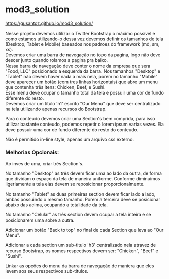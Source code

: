# mod3_solution
https://gusantoz.github.io/mod3_solution/

Nesse projeto devemos utilizar o Twitter Bootstrap o máximo possível e como estamos utilizando-o dessa vez devemos definir os tamanhos de tela (Desktop, Tablet e Mobile) baseados nos padroes do framework (md, sm, xs).<br>
Devemos criar uma barra de navegação no topo da pagina, logo não deve descer junto quando rolamos a pagina pra baixo.<br>
Nessa barra de navegação deve conter o nome da empresa que sera "Food, LLC" posicionado a esquerda da barra. Nos tamanhos "Desktop" e "Tablet" não devem haver nada a mais nela, porem no tamanho "Mobile" deve aparecer um botão (com tres linhas horizontais) que abre um menu que contenha três itens: Chicken, Beef, e Sushi.<br>
Esse menu deve ocupar o tamanho total da tela e possuir uma cor de fundo diferente do resto.<br>
Devemos criar um titulo 'h1' escrito "Our Menu" que deve ser centralizado na tela utilizando apenas recursos do Bootstrap.<br>

Para o conteudo devemos criar uma Section's bem comprida, para isso utilizar bastante conteudo, podemos repetir o lorem ipsum varias vezes. Ela deve possuir uma cor de fundo diferente do resto do conteudo.<br>

Não é permitido in-line style, apenas um arquivo css externo.


<h3>Melhorias Opcionais:</h3>
Ao inves de uma, criar três Section's.

No tamanho "Desktop" as três devem ficar uma ao lado da outra, de forma que dividam o espaço da tela de maneira uniforme. Conforme diminuimos ligeriamente a tela elas devem se reposicionar proporcionalmente.

No tamanho "Tablet" as duas primeiras section devem ficar lado a lado, ambas possuindo o mesmo tamanho. Porem a terceira deve se posicionar abaixo das acima, ocupando a totalidade da tela.

No tamanho "Celular" as três section devem ocupar a tela inteira e se posicionarem uma sobre a outra.

Adicionar um botão "Back to top" no final de cada Section que leva ao "Our Menu".

Adicionar a cada section um sub-titulo 'h3' centralizado nela atravez de recurso Bootstrap, os nomes respectivos devem ser: "Chicken", "Beef" e "Sushi".

Linkar as opções do menu da barra de navegação de maniera que eles levem aos seus respectivos sub-titulos.



